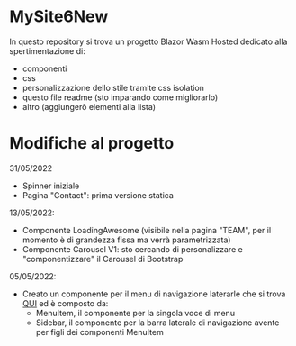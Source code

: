# MySite6New
In questo repository si trova un progetto Blazor Wasm Hosted dedicato alla spertimentazione di:
- componenti
- css
- personalizzazione dello stile tramite css isolation
- questo file readme (sto imparando come migliorarlo)
- altro (aggiungerò elementi alla lista)

# Modifiche al progetto

31/05/2022
- Spinner iniziale
- Pagina "Contact": prima versione statica

13/05/2022:
- Componente LoadingAwesome (visibile nella pagina "TEAM", per il momento è di grandezza fissa ma verrà parametrizzata)
- Componente Carousel V1: sto cercando di personalizzare e "componentizzare" il Carousel di Bootstrap

05/05/2022:
- Creato un componente per il menu di navigazione laterarle che si trova [QUI](MySite6New/Client/Shared/Components/SideBar/) ed è composto da:
  - MenuItem, il componente per la singola voce di menu 
  - Sidebar, il componente per la barra laterale di navigazione avente per figli dei componenti MenuItem

